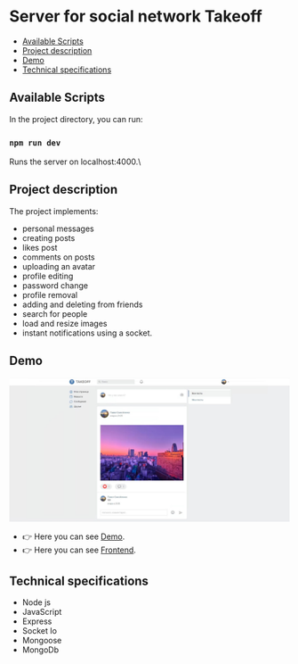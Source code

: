 # Server for social network Takeoff

* [Available Scripts](#Available-Scripts)
* [Project description](#Project-description)
* [Demo](#Demo)
* [Technical specifications](#Technical-specifications)

## Available Scripts

In the project directory, you can run:

### `npm run dev`
Runs the server on localhost:4000.\

## Project description

The project implements:
* personal messages
* creating posts
* likes post
* comments on posts
* uploading an avatar
* profile editing
* password change
* profile removal
* adding and deleting from friends
* search for people
* load and resize images
* instant notifications using a socket.

## Demo

![](github/social.jpg)

* :point_right: Here you can see [Demo](https://takeoff-client.vercel.app).
* :point_right: Here you can see [Frontend](https://github.com/PaulSamPS/takeoff-client).

## Technical specifications
* Node js
* JavaScript
* Express
* Socket Io
* Mongoose
* MongoDb